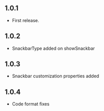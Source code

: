 ## 1.0.1

* First release.

## 1.0.2

* SnackbarType added on showSnackbar



## 1.0.3

* Snackbar customization properties added


## 1.0.4

* Code format fixes